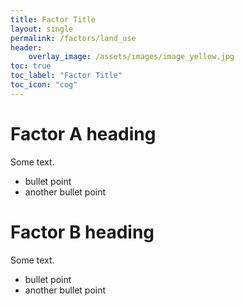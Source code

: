 ```yaml
---
title: Factor Title
layout: single
permalink: /factors/land_use
header:
    overlay_image: /assets/images/image_yellow.jpg
toc: true
toc_label: "Factor Title"
toc_icon: "cog"
---
```


# Factor A heading

Some text.

* bullet point
* another bullet point

# Factor B heading

Some text.

* bullet point
* another bullet point


